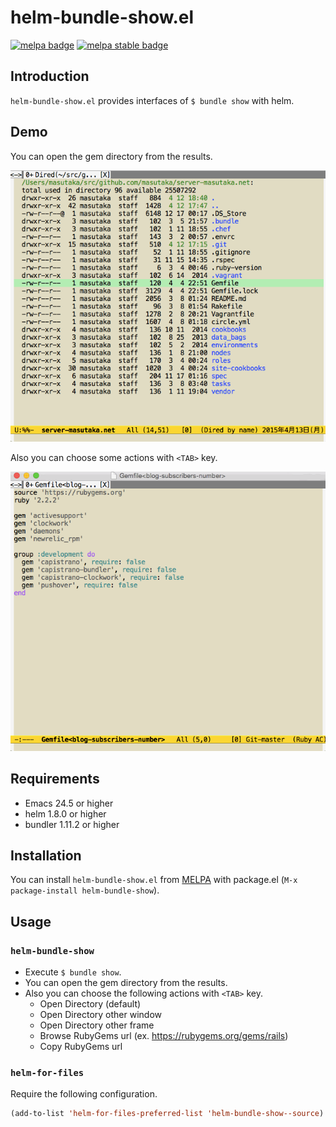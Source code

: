 # helm-bundle-show.el

[![melpa badge][melpa-badge]][melpa-link]
[![melpa stable badge][melpa-stable-badge]][melpa-stable-link]

[melpa-link]: https://melpa.org/#/helm-bundle-show
[melpa-stable-link]: https://stable.melpa.org/#/helm-bundle-show
[melpa-badge]: https://melpa.org/packages/helm-bundle-show-badge.svg
[melpa-stable-badge]: https://stable.melpa.org/packages/helm-bundle-show-badge.svg

## Introduction

`helm-bundle-show.el` provides interfaces of `$ bundle show` with helm.

## Demo

You can open the gem directory from the results.

![helm-bundle-show](image/helm-bundle-show.gif)

Also you can choose some actions with `<TAB>` key.

![helm-bundle-show2](image/helm-bundle-show2.gif)

## Requirements

* Emacs 24.5 or higher
* helm 1.8.0 or higher
* bundler 1.11.2 or higher

## Installation

You can install `helm-bundle-show.el` from [MELPA](https://melpa.org) with package.el (`M-x package-install helm-bundle-show`).

## Usage

### `helm-bundle-show`

* Execute `$ bundle show`.
* You can open the gem directory from the results.
* Also you can choose the following actions with `<TAB>` key.
    * Open Directory (default)
    * Open Directory other window
    * Open Directory other frame
    * Browse RubyGems url (ex. https://rubygems.org/gems/rails)
    * Copy RubyGems url

### `helm-for-files`

Require the following configuration.

```lisp
(add-to-list 'helm-for-files-preferred-list 'helm-bundle-show--source)
```
